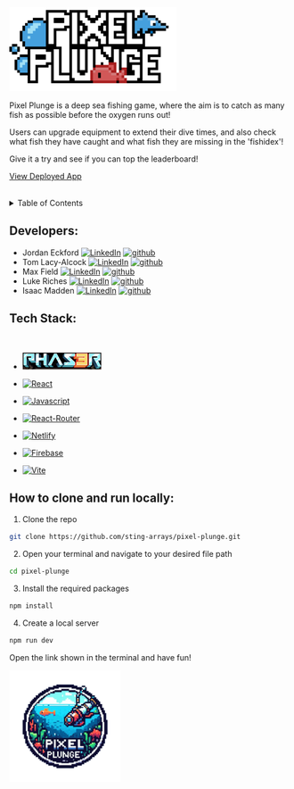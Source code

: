 <!-- PROJECT SHIELDS -->

<img src="./public/secondlogo.png" width="300" alt="accessibility text">

Pixel Plunge is a deep sea fishing game, where the aim is to catch as many fish as possible before the oxygen runs out!
<br>

Users can upgrade equipment to extend their dive times, and also check what fish they have caught and what fish they are missing in the 'fishidex'!
<br>

Give it a try and see if you can top the leaderboard!

<a href="https://pixel-plunge.netlify.app/">View Deployed App</a>

<br>

<!-- TABLE OF CONTENTS -->
<details>
  <summary>Table of Contents</summary>
  <ol>
    <li>
      <a href="#developers">Developers</a>
    </li>
    <li>
      <a href="#tech-stack">Tech Stack</a>
    </li>
    <li><a href="#how-to-clone-and-run-locally">How to clone and run locally</a></li>
  </ol>
</details>

## Developers:

- Jordan Eckford [![LinkedIn][linkedin-shield]][linkedin-url-je] [![github][github-shield]][github-url-je]
- Tom Lacy-Alcock [![LinkedIn][linkedin-shield]][linkedin-url-tla] [![github][github-shield]][github-url-tla]
- Max Field [![LinkedIn][linkedin-shield]][linkedin-url-mf] [![github][github-shield]][github-url-mf]
- Luke Riches [![LinkedIn][linkedin-shield]][linkedin-url-lr] [![github][github-shield]][github-url-lr]
- Isaac Madden [![LinkedIn][linkedin-shield]][linkedin-url-im] [![github][github-shield]][github-url-im]

## Tech Stack:

  <br>
  
  * <a href='https://phaser.io'><img src="src/assets/Other/Phaser.png" width=141 height=30></a>

  * [![React][React.js]][React-url]
  * [![Javascript][Javascriptimg]][Javscript-url]
  * [![React-Router][ReactRouterimg]][ReactRouter-url]
  * [![Netlify][Netlifyimg]][Netlify-url]
  * [![Firebase][Firebaseimg]][Firebase-url]
  * [![Vite][Viteimg]][Vite-url]



## How to clone and run locally:

1. Clone the repo

```sh
git clone https://github.com/sting-arrays/pixel-plunge.git
```


2. Open your terminal and navigate to your desired file path

```sh
cd pixel-plunge
```

3. Install the required packages

```sh
npm install
```

4. Create a local server

```sh
npm run dev
```

Open the link shown in the terminal and have fun!

<img src="./public/pixelplungelogo.png" width="200" title="hover text">


<!-- MARKDOWN LINKS & IMAGES -->
[linkedin-shield]: https://img.shields.io/badge/-LinkedIn-black.svg?style=for-the-badge&logo=linkedin&colorB=555

[linkedin-url-tla]: https://www.linkedin.com/in/tom-lacy-alcock-b28b84283/
[linkedin-url-je]: https://www.linkedin.com/in/jordan-eckford-3a6b18103/
[linkedin-url-im]: https://www.linkedin.com/in/isaac-madden-5a1097213/
[linkedin-url-lr]: https://www.linkedin.com/in/luke-riches-a18792260/
[linkedin-url-mf]: https://www.linkedin.com/in/maxwell-field/

[github-shield]: https://img.shields.io/badge/GitHub-100000?style=for-the-badge&logo=github&logoColor=white

[github-url-tla]: https://github.com/JordanEckford
[github-url-je]: https://github.com/tomalcock
[github-url-im]: https://github.com/Isaac-Madden
[github-url-lr]: https://github.com/LukeRiches
[github-url-mf]: https://github.com/muxappo

[React.js]: https://img.shields.io/badge/React-20232A?style=for-the-badge&logo=react&logoColor=61DAFB
[React-url]: https://reactjs.org/
[Javascriptimg]:https://img.shields.io/badge/JavaScript-F7DF1E?style=for-the-badge&logo=javascript&logoColor=black
[Javscript-url]:https://www.javascript.com
[ReactRouterimg]:https://img.shields.io/badge/React_Router-CA4245?style=for-the-badge&logo=react-router&logoColor=white
[ReactRouter-url]:https://reactrouter.com/en/main
[Netlifyimg]:https://img.shields.io/badge/Netlify-00C7B7?style=for-the-badge&logo=netlify&logoColor=white
[Netlify-url]:https://www.netlify.com
[Firebaseimg]: https://img.shields.io/badge/Firebase-039BE5?style=for-the-badge&logo=Firebase&logoColor=white
[Firebase-url]: https://firebase.google.com
[Viteimg]: https://img.shields.io/badge/vite-%23646CFF.svg?style=for-the-badge&logo=vite&logoColor=white
[Vite-url]: https://vitejs.dev